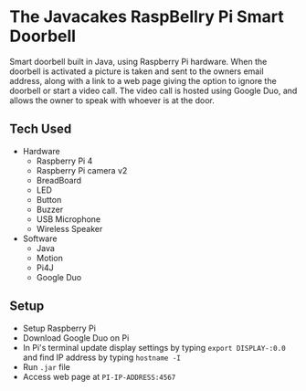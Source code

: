 # The Javacakes RaspBellry Pi Smart Doorbell

Smart doorbell built in Java, using Raspberry Pi hardware. When the doorbell is activated a picture is taken and sent to the owners email address, along with a link to a web page giving the option to ignore the doorbell or start a video call. The video call is hosted using Google Duo, and allows the owner to speak with whoever is at the door.

## Tech Used
- Hardware
    - Raspberry Pi 4
    - Raspberry Pi camera v2
    - BreadBoard
    - LED
    - Button
    - Buzzer
    - USB Microphone
    - Wireless Speaker
- Software
    - Java
    - Motion
    - Pi4J
    - Google Duo

## Setup
- Setup Raspberry Pi
- Download Google Duo on Pi
- In Pi's terminal update display settings by typing `export DISPLAY-:0.0` and find IP address by typing `hostname -I`
- Run `.jar` file
- Access web page at `PI-IP-ADDRESS:4567`
